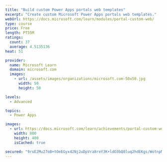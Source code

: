 ```yaml
---
title: "Build custom Power Apps portals web templates"
excerpt: "Create custom Microsoft Power Apps portals web templates."
webUrl: https://docs.microsoft.com/learn/modules/portal-custom-web/
type: course
price: Free
length: PT55M
ratings:
  count: 37
  average: 4.5135136
heat: 51

provider:
  name: Microsoft Learn
  domain: microsoft.com
  images:
    - url: /assets/images/organizations/microsoft.com-50x50.jpg
      width: 50
      height: 50

levels:
  - Advanced

topics:
  - Power Apps

images:
  - url: https://docs.microsoft.com/learn/achievements/portal-custom-web-social.png
    width: 800
    height: 400
    isCached: true

secured: "9rsE2Mu27oB+tOeEGyx42Nj2uDpVra8reY3K+ldO3bQ8luq2hdEKgs/WotnpMP2uFjpXLcLSSw2gayeHuEV1AJgGcwl8BrHyYAHclb07aovarcoPcFxTb9/PgxrATml/rooiC+B352XX2SrS51CinKk9rZl8wEkAQz5ToXTE4TVKYBLiAAu7yTQA279sk9a1t2Rwze6Ys+2zstYIhrPekuyOO8fsnVGdIFh69NB3PoUaYabFMYCcqNDlP6kBcZOSFRU85TyCvEY0vQtD0gyk82iGDjSvBNVo07ROZ6McrHVhs0YrBVnZ84beDmeFJlMPkY2EzGxJBqq+oQKyDF7oJ8ybl/0reHVIZW+m0FcXxgvQpu/WzMmqCt7a93XHzw0alQBDFcFuSUDG4+xGQmqjpg==;cwz2VYQPn9Vb8wqHz7SxXQ=="
---
```


